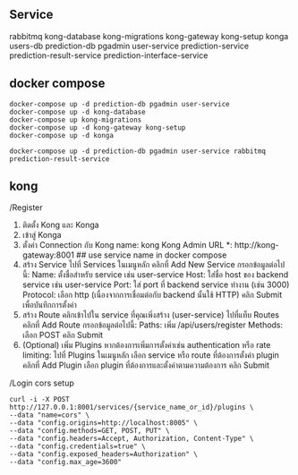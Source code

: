 ## Service
rabbitmq kong-database kong-migrations kong-gateway kong-setup konga users-db prediction-db pgadmin user-service prediction-service prediction-result-service prediction-interface-service


## docker compose

    docker-compose up -d prediction-db pgadmin user-service
    docker-compose up -d kong-database
    docker-compose up kong-migrations
    docker-compose up -d kong-gateway kong-setup
    docker-compose up -d konga

    docker-compose up -d prediction-db pgadmin user-service rabbitmq prediction-result-service
## kong 
/Register
1. ติดตั้ง Kong และ Konga
2. เข้าสู่ Konga
3. ตั้งค่า Connection กับ Kong
    name: kong
    Kong Admin URL *: http://kong-gateway:8001  ## use service name in docker compose
4. สร้าง Service
    ไปที่ Services ในเมนูหลัก
    คลิกที่ Add New Service
    กรอกข้อมูลต่อไปนี้:
    Name: ตั้งชื่อสำหรับ service เช่น user-service
    Host: ใส่ชื่อ host ของ backend service เช่น user-service
    Port: ใส่ port ที่ backend service ทำงาน (เช่น 3000)
    Protocol: เลือก http (เนื่องจากการเชื่อมต่อกับ backend นั้นใช้ HTTP)
    คลิก Submit เพื่อบันทึกการตั้งค่า
5. สร้าง Route
    คลิกเข้าไปใน service ที่คุณเพิ่งสร้าง (user-service)
    ไปที่แท็บ Routes
    คลิกที่ Add Route
    กรอกข้อมูลต่อไปนี้:
    Paths: เพิ่ม /api/users/register
    Methods: เลือก POST
    คลิก Submit
6. (Optional) เพิ่ม Plugins
    หากต้องการเพิ่มการตั้งค่าเช่น authentication หรือ rate limiting:
    ไปที่ Plugins ในเมนูหลัก
    เลือก service หรือ route ที่ต้องการตั้งค่า plugin
    คลิกที่ Add Plugin
    เลือก plugin ที่ต้องการและตั้งค่าตามความต้องการ
    คลิก Submit

/Login
    cors setup 

    curl -i -X POST http://127.0.0.1:8001/services/{service_name_or_id}/plugins \
    --data "name=cors" \
    --data "config.origins=http://localhost:8005" \
    --data "config.methods=GET, POST, PUT" \
    --data "config.headers=Accept, Authorization, Content-Type" \
    --data "config.credentials=true" \
    --data "config.exposed_headers=Authorization" \
    --data "config.max_age=3600"
